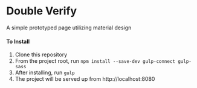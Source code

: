# Double Verify

A simple prototyped page utilizing material design

#### To Install
1. Clone this repository
1. From the project root, run `npm install --save-dev gulp-connect gulp-sass`
1. After installing, run `gulp`
1. The project will be served up from http://localhost:8080
